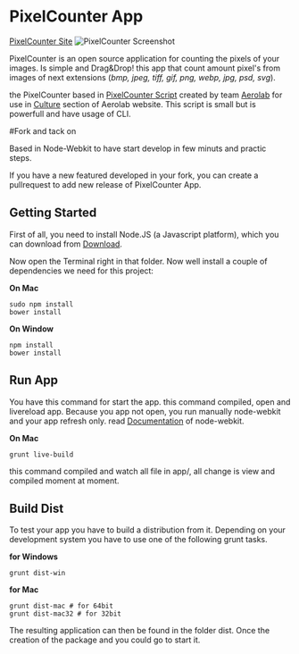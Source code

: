 # PixelCounter App
[PixelCounter Site](https://aerolab.github.io/pixelcounterapp)
![PixelCounter Screenshot](http://aerolab.github.io/pixelcounterapp/images/github-card.png)

PixelCounter is an open source application for counting the pixels of your images. Is simple and Drag&Drop! this app that count amount pixel's from images of next extensions (*bmp, jpeg, tiff, gif, png, webp, jpg, psd, svg*). 

the PixelCounter based in [PixelCounter Script](https://github.com/Aerolab/pixelcounter) created by team [Aerolab](https://github.com/Aerolab/) for use in [Culture](http://aerolab.co/culture) section of Aerolab website. This script is small but is powerfull and have usage of CLI.

#Fork and tack on 

Based in Node-Webkit to have start develop in few minuts and practic steps.

If you have a new featured developed in your fork, you can create a pullrequest to add new release of PixelCounter App.


## Getting Started 

First of all, you need to install Node.JS (a Javascript platform), which you can download from [Download](http://nodejs.org/download/).

Now open the Terminal right in that folder. Now well install a couple of dependencies we need for this project:

**On Mac**
```
sudo npm install 
bower install 
```

**On Window**
```
npm install 
bower install 
```

## Run App

You have this command for start the app. this command compiled, open and livereload app. Because you app not open, you run manually node-webkit and your app refresh only. read [Documentation](https://github.com/nwjs/nw.js/wiki/How-to-run-apps) of node-webkit.

**On Mac**
```
grunt live-build
```
this command compiled and watch all file in app/, all change is view and compiled moment at moment.


## Build Dist


To test your app you have to build a distribution from it. Depending on your development system you have to use one of the following grunt tasks.

**for Windows**
```
grunt dist-win
```
**for Mac**
```
grunt dist-mac # for 64bit
grunt dist-mac32 # for 32bit
```
The resulting application can then be found in the folder dist.
Once the creation of the package and you could go to start it.
